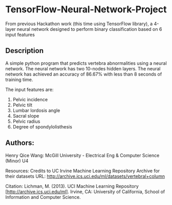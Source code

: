 # TensorFlow-Neural-Network-Project
From previous Hackathon work (this time using TensorFlow library), a 4-layer neural network designed to perform binary classification based on 6 input features


## Description
A simple python program that predicts vertebra abnormalities using a neural network.
The neural network has two 10-nodes hidden layers.
The neural network has achieved an accuracy of 86.67% with less than 8 seconds of training time.

The input features are:
1. Pelvic incidence
2. Pelvic tilt
3. Lumbar lordosis angle
4. Sacral slope
5. Pelvic radius
6. Degree of spondylolisthesis

## Authors:
Henry Qice Wang: McGill University - Electrical Eng & Computer Science (Minor) U4

Resources:
Credits to UC Irvine Machine Learning Repository Archive for their datasets
URL: http://archive.ics.uci.edu/ml/datasets/vertebral+column


Citation: Lichman, M. (2013). UCI Machine Learning Repository [http://archive.ics.uci.edu/ml]. Irvine, CA: University of California, School of Information and Computer Science.
